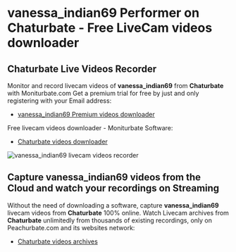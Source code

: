 # vanessa_indian69 Performer on Chaturbate - Free LiveCam videos downloader

## Chaturbate Live Videos Recorder

Monitor and record livecam videos of **vanessa_indian69** from **Chaturbate** with Moniturbate.com
Get a premium trial for free by just and only registering with your Email address:
* [vanessa_indian69 Premium videos downloader](https://moniturbate.com/request-demo-licence-key.html)

Free livecam videos downloader - Moniturbate Software:
* [Chaturbate videos downloader](https://moniturbate.com/moniturbate-download-software.html)

![vanessa_indian69 livecam videos recorder](https://peachurnet.com/templates/moniturbate-software.png)


## Capture vanessa_indian69 videos from the Cloud and watch your recordings on Streaming

Without the need of downloading a software, capture **vanessa_indian69** livecam videos from **Chaturbate** 100% online.
Watch Livecam archives from **Chaturbate** unlimitedly from thousands of existing recordings, only on Peachurbate.com and its websites network:
* [Chaturbate videos archives](https://peachurnet.com/)
